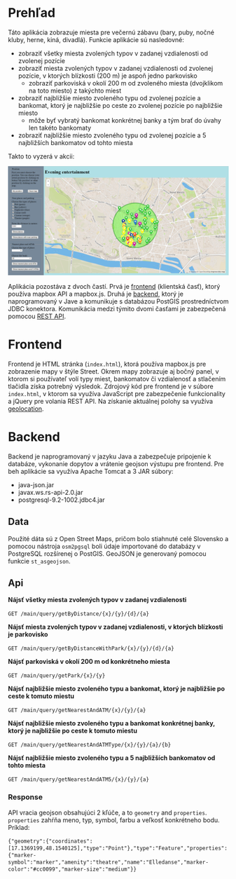 # Prehľad

Táto aplikácia zobrazuje miesta pre večernú zábavu (bary, puby, nočné kluby, herne, kiná, divadlá). Funkcie aplikácie sú nasledovné:
- zobraziť všetky miesta zvolených typov v zadanej vzdialenosti od zvolenej pozície
- zobraziť miesta zvolených typov v zadanej vzdialenosti od zvolenej pozície, v ktorých blízkosti (200 m) je aspoň jedno parkovisko
	- zobraziť parkoviská v okolí 200 m od zvoleného miesta (dvojklikom na toto miesto) z takýchto miest
- zobraziť najbližšie miesto zvoleného typu od zvolenej pozície a bankomat, ktorý je najbližšie po ceste zo zvolenej pozície po najbližšie miesto
	- môže byť vybratý bankomat konkrétnej banky a tým brať do úvahy len takéto bankomaty
- zobraziť najbližšie miesto zvoleného typu od zvolenej pozície a 5 najbližších bankomatov od tohto miesta

Takto to vyzerá v akcii:

![Screenshot](screenshot.PNG)

Aplikácia pozostáva z dvoch častí. Prvá je [frontend](#frontend) (klientská časť), ktorý používa mapbox API a mapbox.js. Druhá je [backend](#backend), ktorý je naprogramovaný v Jave a komunikuje s databázou PostGIS prostredníctvom JDBC konektora. Komunikácia medzi týmito dvomi časťami je zabezpečená pomocou [REST API](#api).

# Frontend

Frontend je HTML stránka (`index.html`), ktorá používa mapbox.js pre zobrazenie mapy v štýle Street. Okrem mapy zobrazuje aj bočný panel, v ktorom si používateľ volí typy miest, bankomatov či vzdialenosť a stlačením tlačidla získa potrebný výsledok. Zdrojový kód pre frontend je v súbore `index.html`, v ktorom sa využíva JavaScript pre zabezpečenie funkcionality a jQuery pre volania REST API. Na získanie aktuálnej polohy sa využíva [geolocation](https://developer.mozilla.org/en-US/docs/Web/API/Geolocation/Using_geolocation).

# Backend

Backend je naprogramovaný v jazyku Java a zabezpečuje pripojenie k databáze, vykonanie dopytov a vrátenie geojson výstupu pre frontend. Pre beh aplikácie sa využíva Apache Tomcat a 3 JAR súbory:
- java-json.jar
- javax.ws.rs-api-2.0.jar
- postgresql-9.2-1002.jdbc4.jar

## Data

Použité dáta sú z Open Street Maps, pričom bolo stiahnuté celé Slovensko a pomocou nástroja `osm2pgsql` boli údaje importované do databázy v PostgreSQL rozšírenej o PostGIS. GeoJSON je generovaný pomocou funkcie `st_asgeojson`.

## Api

**Nájsť všetky miesta zvolených typov v zadanej vzdialenosti**

`GET /main/query/getByDistance/{x}/{y}/{d}/{a}`

**Nájsť miesta zvolených typov v zadanej vzdialenosti, v ktorých blízkosti je parkovisko**

`GET /main/query/getByDistanceWithPark/{x}/{y}/{d}/{a}`

**Nájsť parkoviská v okolí 200 m od konkrétneho miesta**

`GET /main/query/getPark/{x}/{y}`

**Nájsť najbližšie miesto zvoleného typu a bankomat, ktorý je najbližšie po ceste k tomuto miestu**

`GET /main/query/getNearestAndATM/{x}/{y}/{a}`

**Nájsť najbližšie miesto zvoleného typu a bankomat konkrétnej banky, ktorý je najbližšie po ceste k tomuto miestu**

`GET /main/query/getNearestAndATMType/{x}/{y}/{a}/{b}`

**Nájsť najbližšie miesto zvoleného typu a 5 najbližších bankomatov od tohto miesta**

`GET /main/query/getNearestAndATM5/{x}/{y}/{a}`


### Response

API vracia geojson obsahujúci 2 kľúče, a to `geometry` and `properties`. `properties` zahŕňa meno, typ, symbol, farbu a veľkosť konkrétneho bodu. Príklad:
```
{"geometry":{"coordinates":[17.1369199,48.1540125],"type":"Point"},"type":"Feature","properties":{"marker-symbol":"marker","amenity":"theatre","name":"Elledanse","marker-color":"#cc0099","marker-size":"medium"}}
```